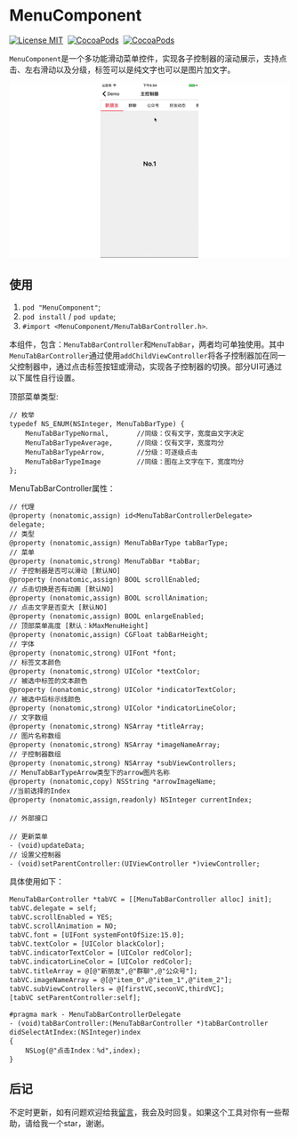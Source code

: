 # MenuComponent

[![License MIT](https://img.shields.io/badge/license-MIT-green.svg?style=flat)](https://raw.githubusercontent.com/CheeryLau/MenuComponent/master/LICENSE)&nbsp;
[![CocoaPods](http://img.shields.io/cocoapods/v/MenuComponent.svg?style=flat)](https://cocoapods.org/pods/MenuComponent)&nbsp;
[![CocoaPods](http://img.shields.io/cocoapods/p/MenuComponent.svg?style=flat)](https://cocoapods.org/pods/MenuComponent)&nbsp;

`MenuComponent`是一个多功能滑动菜单控件，实现各子控制器的滚动展示，支持点击、左右滑动以及分级，标签可以是纯文字也可以是图片加文字。

![MenuComponent](Screenshot.gif)

## 使用

1. `pod "MenuComponent"`;
2. `pod install` / `pod update`;
3. `#import <MenuComponent/MenuTabBarController.h>`.


本组件，包含：`MenuTabBarController`和`MenuTabBar`，两者均可单独使用。其中`MenuTabBarController`通过使用`addChildViewController`将各子控制器加在同一父控制器中，通过点击标签按钮或滑动，实现各子控制器的切换。部分UI可通过以下属性自行设置。

顶部菜单类型:

```objc
// 枚举
typedef NS_ENUM(NSInteger, MenuTabBarType) {
    MenuTabBarTypeNormal,       //同级：仅有文字，宽度由文字决定
    MenuTabBarTypeAverage,      //同级：仅有文字，宽度均分
    MenuTabBarTypeArrow,        //分级：可逐级点击
    MenuTabBarTypeImage         //同级：图在上文字在下，宽度均分
};
```

MenuTabBarController属性：
  
```objc
// 代理
@property (nonatomic,assign) id<MenuTabBarControllerDelegate> delegate;
// 类型
@property (nonatomic,assign) MenuTabBarType tabBarType;
// 菜单
@property (nonatomic,strong) MenuTabBar *tabBar;
// 子控制器是否可以滑动 [默认NO]
@property (nonatomic,assign) BOOL scrollEnabled;
// 点击切换是否有动画 [默认NO]
@property (nonatomic,assign) BOOL scrollAnimation;
// 点击文字是否变大 [默认NO]
@property (nonatomic,assign) BOOL enlargeEnabled;
// 顶部菜单高度 [默认：kMaxMenuHeight]
@property (nonatomic,assign) CGFloat tabBarHeight;
// 字体
@property (nonatomic,strong) UIFont *font;
// 标签文本颜色
@property (nonatomic,strong) UIColor *textColor;
// 被选中标签的文本颜色
@property (nonatomic,strong) UIColor *indicatorTextColor;
// 被选中后标示线颜色
@property (nonatomic,strong) UIColor *indicatorLineColor;
// 文字数组
@property (nonatomic,strong) NSArray *titleArray;
// 图片名称数组
@property (nonatomic,strong) NSArray *imageNameArray;
// 子控制器数组
@property (nonatomic,strong) NSArray *subViewControllers;
// MenuTabBarTypeArrow类型下的arrow图片名称
@property (nonatomic,copy) NSString *arrowImageName;
//当前选择的Index
@property (nonatomic,assign,readonly) NSInteger currentIndex;

// 外部接口

// 更新菜单
- (void)updateData;
// 设置父控制器
- (void)setParentController:(UIViewController *)viewController;
```

具体使用如下：

```objc
MenuTabBarController *tabVC = [[MenuTabBarController alloc] init];
tabVC.delegate = self;
tabVC.scrollEnabled = YES;
tabVC.scrollAnimation = NO;
tabVC.font = [UIFont systemFontOfSize:15.0];
tabVC.textColor = [UIColor blackColor];
tabVC.indicatorTextColor = [UIColor redColor];
tabVC.indicatorLineColor = [UIColor redColor];
tabVC.titleArray = @[@"新朋友",@"群聊",@"公众号"];
tabVC.imageNameArray = @[@"item_0",@"item_1",@"item_2"];
tabVC.subViewControllers = @[firstVC,seconVC,thirdVC];
[tabVC setParentController:self];
```

```objc
#pragma mark - MenuTabBarControllerDelegate
- (void)tabBarController:(MenuTabBarController *)tabBarController didSelectAtIndex:(NSInteger)index
{
    NSLog(@"点击Index：%d",index);
}
```

## 后记

不定时更新，如有问题欢迎给我[留言](https://github.com/CheeryLau/MenuComponent/issues)，我会及时回复。如果这个工具对你有一些帮助，请给我一个star，谢谢。


